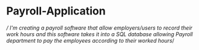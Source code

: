 # Payroll-Application
*/ I'm creating a payroll software that allow employers/users to 
record their work hours and this software takes it into a SQL database 
allowing Payroll department to pay the employees according to their worked hours*/
